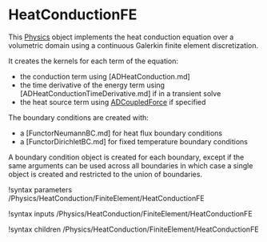 # HeatConductionFE

This [Physics](syntax/Physics/index.md) object implements the heat conduction equation over a
volumetric domain using a continuous Galerkin finite element discretization.

It creates the kernels for each term of the equation:

- the conduction term using [ADHeatConduction.md]
- the time derivative of the energy term using [ADHeatConductionTimeDerivative.md] if in a transient solve
- the heat source term using [ADCoupledForce](CoupledForce.md) if specified

The boundary conditions are created with:

- a [FunctorNeumannBC.md] for heat flux boundary conditions
- a [FunctorDirichletBC.md] for fixed temperature boundary conditions

A boundary condition object is created for each boundary, except if the same arguments
can be used across all boundaries in which case a single object is created and restricted to
the union of boundaries.

!syntax parameters /Physics/HeatConduction/FiniteElement/HeatConductionFE

!syntax inputs /Physics/HeatConduction/FiniteElement/HeatConductionFE

!syntax children /Physics/HeatConduction/FiniteElement/HeatConductionFE
